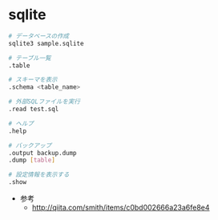 # sqlite

```bash
# データベースの作成
sqlite3 sample.sqlite

# テーブル一覧
.table

# スキーマを表示
.schema <table_name>

# 外部SQLファイルを実行
.read test.sql

# ヘルプ
.help

# バックアップ
.output backup.dump
.dump [table]

# 設定情報を表示する
.show
```

- 参考
  - http://qiita.com/smith/items/c0bd002666a23a6fe8e4
